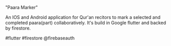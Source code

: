 "Paara Marker"

An IOS and Android application for Qur'an recitors to mark a selected and completed paara(part) collaboratively. It's build in Google flutter and backed by firestore.

#flutter #firestore @firebaseauth


